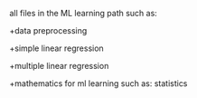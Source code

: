all files in the ML learning path such as:

+data preprocessing 

+simple linear regression  

+multiple linear regression

+mathematics for ml learning such as: statistics

